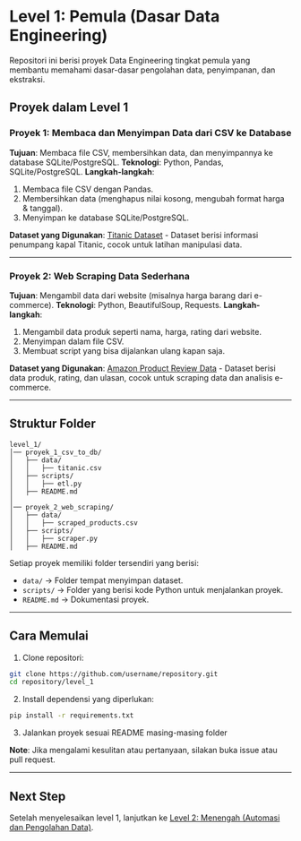 # Level 1: Pemula (Dasar Data Engineering)

Repositori ini berisi proyek Data Engineering tingkat pemula yang membantu memahami dasar-dasar pengolahan data, penyimpanan, dan ekstraksi. 

## Proyek dalam Level 1

### Proyek 1: Membaca dan Menyimpan Data dari CSV ke Database
**Tujuan**: Membaca file CSV, membersihkan data, dan menyimpannya ke database SQLite/PostgreSQL.
**Teknologi**: Python, Pandas, SQLite/PostgreSQL.
**Langkah-langkah**:
1. Membaca file CSV dengan Pandas.
2. Membersihkan data (menghapus nilai kosong, mengubah format harga & tanggal).
3. Menyimpan ke database SQLite/PostgreSQL.

**Dataset yang Digunakan**:
[Titanic Dataset](https://www.kaggle.com/c/titanic/data) - Dataset berisi informasi penumpang kapal Titanic, cocok untuk latihan manipulasi data.

---

### Proyek 2: Web Scraping Data Sederhana
**Tujuan**: Mengambil data dari website (misalnya harga barang dari e-commerce).
**Teknologi**: Python, BeautifulSoup, Requests.
**Langkah-langkah**:
1. Mengambil data produk seperti nama, harga, rating dari website.
2. Menyimpan dalam file CSV.
3. Membuat script yang bisa dijalankan ulang kapan saja.

**Dataset yang Digunakan**:
[Amazon Product Review Data](https://www.kaggle.com/sbhatti/amazon-product-review-dataset) - Dataset berisi data produk, rating, dan ulasan, cocok untuk scraping data dan analisis e-commerce.

---

## Struktur Folder
```
level_1/
│── proyek_1_csv_to_db/
│   ├── data/
│   │   ├── titanic.csv
│   ├── scripts/
│   │   ├── etl.py
│   ├── README.md
│
│── proyek_2_web_scraping/
│   ├── data/
│   │   ├── scraped_products.csv
│   ├── scripts/
│   │   ├── scraper.py
│   ├── README.md
``` 

Setiap proyek memiliki folder tersendiri yang berisi:
- `data/` → Folder tempat menyimpan dataset.
- `scripts/` → Folder yang berisi kode Python untuk menjalankan proyek.
- `README.md` → Dokumentasi proyek.

---

## Cara Memulai

1. Clone repositori:
```bash
git clone https://github.com/username/repository.git
cd repository/level_1
```

2. Install dependensi yang diperlukan:
```bash
pip install -r requirements.txt
```

3. Jalankan proyek sesuai README masing-masing folder

**Note**: Jika mengalami kesulitan atau pertanyaan, silakan buka issue atau pull request.

---

## Next Step
Setelah menyelesaikan level 1, lanjutkan ke [Level 2: Menengah (Automasi dan Pengolahan Data)](../level_2/README.md).
